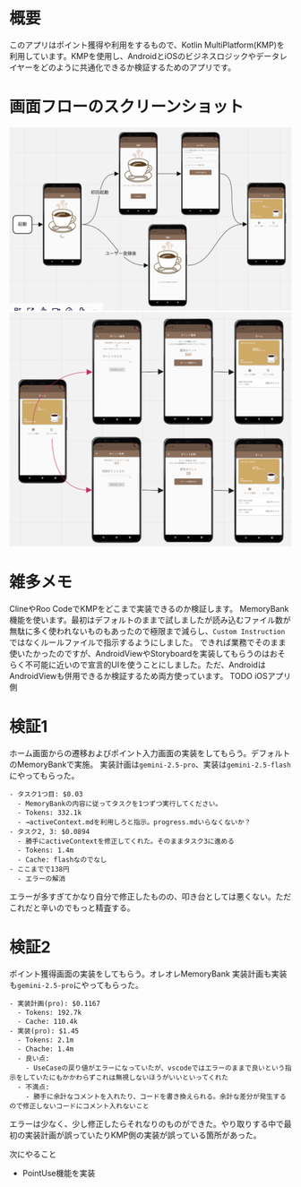 # 概要
このアプリはポイント獲得や利用をするもので、Kotlin MultiPlatform(KMP)を利用しています。KMPを使用し、AndroidとiOSのビジネスロジックやデータレイヤーをどのように共通化できるか検証するためのアプリです。

# 画面フローのスクリーンショット
![01_start](./images/01_起動処理フロー.png)  
![02_business](./images/02_ポイント獲得と利用フロー.png)


# 雑多メモ
ClineやRoo CodeでKMPをどこまで実装できるのか検証します。
MemoryBank機能を使います。最初はデフォルトのままで試しましたが読み込むファイル数が無駄に多く使われないものもあったので極限まで減らし、`Custom Instruction`ではなくルールファイルで指示するようにしました。
できれば業務でそのまま使いたかったのですが、AndroidViewやStoryboardを実装してもらうのはおそらく不可能に近いので宣言的UIを使うことにしました。ただ、AndroidはAndroidViewも併用できるか検証するため両方使っています。
TODO iOSアプリ側

# 検証1
ホーム画面からの遷移およびポイント入力画面の実装をしてもらう。デフォルトのMemoryBankで実施。
実装計画は`gemini-2.5-pro`、実装は`gemini-2.5-flash`にやってもらった。
```
- タスク1つ目: $0.03
  - MemoryBankの内容に従ってタスクを1つずつ実行してください。
  - Tokens: 332.1k
  - →activeContext.mdを利用しろと指示。progress.mdいらなくないか？
- タスク2, 3: $0.0894
  - 勝手にactiveContextを修正してくれた。そのままタスク3に進める
  - Tokens: 1.4m
  - Cache: flashなのでなし
- ここまでで138円
  - エラーの解消
```
エラーが多すぎてかなり自分で修正したものの、叩き台としては悪くない。ただこれだと辛いのでもっと精査する。

# 検証2
ポイント獲得画面の実装をしてもらう。オレオレMemoryBank
実装計画も実装も`gemini-2.5-pro`にやってもらった。
```
- 実装計画(pro): $0.1167
  - Tokens: 192.7k
  - Cache: 110.4k
- 実装(pro): $1.45
  - Tokens: 2.1m
  - Chache: 1.4m
  - 良い点:
    - UseCaseの戻り値がエラーになっていたが、vscodeではエラーのままで良いという指示をしていたにもかかわらずこれは無視しないほうがいいといってくれた
  - 不満点:
    - 勝手に余計なコメントを入れたり、コードを書き換えられる。余計な差分が発生するので修正しないコードにコメント入れないこと
```
エラーは少なく、少し修正したらそれなりのものができた。やり取りする中で最初の実装計画が誤っていたりKMP側の実装が誤っている箇所があった。

次にやること
- PointUse機能を実装
